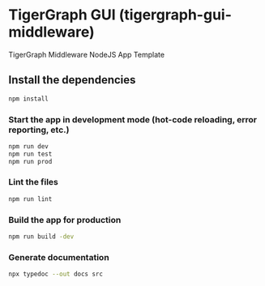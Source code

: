 # TigerGraph GUI (tigergraph-gui-middleware)

TigerGraph Middleware NodeJS App Template

## Install the dependencies

```bash
npm install
```

### Start the app in development mode (hot-code reloading, error reporting, etc.)

```bash
npm run dev
npm run test
npm run prod
```

### Lint the files

```bash
npm run lint
```

### Build the app for production

```bash
npm run build -dev
```

### Generate documentation

```bash
npx typedoc --out docs src
```
